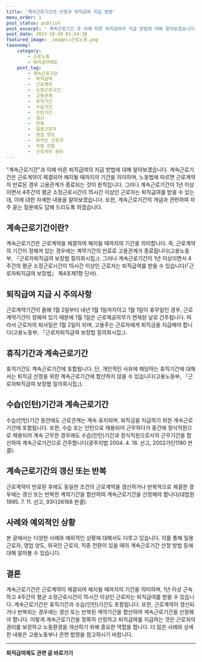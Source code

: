 ```yaml
---
title: '계속근로기간의 산정과 퇴직급여 지급 방법'
menu_order: 1
post_status: publish
post_excerpt: ' 계속근로기간 과 이에 따른 퇴직급여의 지급 방법에 대해 알아보겠습니다. 계속근로기간은 근로계약이 체결되어 해지될 때까지의 기간을 의미하며, 노동법에 따르면 근로계약이 만료된 경우 고용관계가 종료되는 것이 원칙입니다. 그러나 계속근로기간이 1년 이상이면서 4주간의 평균 소정근로시간이 15시간 이상인 근로자는 퇴직급여를 받을 수 있는데, 이에 대한 자세한 내용을 알아보겠습니다. 또한, 계속근로기간의 개념과 관련하여 자주 묻는 질문에도 답해 드리도록 하겠습니다.'
post_date: 2023-10-30 01:14:38
featured_image: _images/근로노동.png
taxonomy:
    category:
        - 근로노동
        - 퇴직급여제도
    post_tag:
        - 계속근로기간
        -  퇴직급여
        -  근로계약
        -  소정근로시간
        -  고용관계
        -  휴직기간
        -  수습기간
        -  인턴기간
        -  갱신
        -  반복
        -  일용근로자
        -  영업 양도
        -  외국인 근로자
        -  직종 전환
        -  근로자의 권리
---
```



"계속근로기간"과 이에 따른 퇴직급여의 지급 방법에 대해 알아보겠습니다. 계속근로기간은 근로계약이 체결되어 해지될 때까지의 기간을 의미하며, 노동법에 따르면 근로계약이 만료된 경우 고용관계가 종료되는 것이 원칙입니다. 그러나 계속근로기간이 1년 이상이면서 4주간의 평균 소정근로시간이 15시간 이상인 근로자는 퇴직급여를 받을 수 있는데, 이에 대한 자세한 내용을 알아보겠습니다. 또한, 계속근로기간의 개념과 관련하여 자주 묻는 질문에도 답해 드리도록 하겠습니다.

## 계속근로기간이란?
계속근로기간은 근로계약을 체결하여 해지될 때까지의 기간을 의미합니다. 즉, 근로계약의 기간이 정해져 있는 경우에는 계약기간의 만료로 고용관계가 종료됩니다(고용노동부, 『근로자퇴직급여 보장법 질의회시집』). 그러나 계속근로기간이 1년 이상이면서 4주간의 평균 소정근로시간이 15시간 이상인 근로자는 퇴직급여를 받을 수 있습니다(「근로자퇴직급여 보장법」 제4조제1항 단서).

## 퇴직급여 지급 시 주의사항
근로계약기간이 올해 1월 2일부터 내년 1월 1일까지이고 1월 1일이 휴무일인 경우, 근로계약기간이 정해져 있기 때문에 1월 1일은 근로제공의무가 면제된 날로 간주됩니다. 따라서 근로자의 퇴사일은 1월 2일이 되며, 고용주는 근로자에게 퇴직금을 지급해야 합니다(고용노동부, 『근로자퇴직급여 보장법 질의회시집』).

## 휴직기간과 계속근로기간
휴직기간도 계속근로기간에 포함됩니다. 단, 개인적인 사유에 해당하는 휴직기간에 대해서는 퇴직금 산정을 위한 계속근로기간에 합산하지 않을 수 있습니다(고용노동부, 『근로자퇴직급여 보장법 질의회시집』).

## 수습(인턴)기간과 계속근로기간
수습(인턴)기간 동안에도 근로관계는 계속 유지되며, 퇴직금을 지급하기 위한 계속근로기간에 포함됩니다. 또한, 수습 또는 인턴으로 채용되어 근무하다가 중간에 정식직원으로 채용되어 계속 근무한 경우에도 수습(인턴)기간과 정식직원으로서의 근무기간을 합산하여 계속근로기간으로 간주합니다(광주지법 2004. 4. 18. 선고, 2002가단1180 판결).

## 계속근로기간의 갱신 또는 반복
근로계약이 만료된 후에도 동일한 조건의 근로계약을 갱신하거나 반복적으로 체결한 경우에는 갱신 또는 반복한 계약기간을 합산하여 계속근로기간을 산정해야 합니다(대법원 1995. 7. 11. 선고, 93다26168 판결).

## 사례와 예외적인 상황
본 글에서는 다양한 사례와 예외적인 상황에 대해서도 다루고 있습니다. 이를 통해 일용근로자, 영업 양도, 외국인 근로자, 직종 전환이 있을 때의 계속근로기간 산정 방법 등에 대해 알아볼 수 있습니다.

## 결론
계속근로기간은 근로계약이 체결되어 해지될 때까지의 기간을 의미하며, 1년 이상 근속하고 4주간의 평균 소정근로시간이 15시간 이상인 근로자는 퇴직급여를 받을 수 있습니다. 계속근로기간은 휴직기간과 수습(인턴)기간도 포함됩니다. 또한, 근로계약이 갱신되거나 반복되는 경우에는 갱신 또는 반복된 계약기간을 합산하여 계속근로기간을 산정해야 합니다. 이렇게 계속근로기간을 정확히 산정하고 퇴직급여를 지급하는 것은 근로자의 권리를 보장하고 노동환경을 개선하기 위해 중요한 역할을 합니다. 더 많은 사례와 상세한 내용은 고용노동부나 관련 법령을 참고하시기 바랍니다.
<!-- wp:separator -->
<hr class="wp-block-separator has-alpha-channel-opacity"/>
<!-- /wp:separator -->

<!-- wp:group {"backgroundColor":"base","layout":{"type":"constrained"}} -->
<div class="wp-block-group has-base-background-color has-background"><!-- wp:paragraph {"align":"center","fontSize":"medium"} -->
<p class="has-text-align-center has-large-font-size"><strong>퇴직급여제도 관련 글 바로가기</strong></p>
<!-- /wp:paragraph -->


<!-- wp:latest-posts
{"categories":[{"id":12695,"count":19,"description":"","link":"https://uknowlaw.com/category/%ed%87%b4%ec%a7%81%ea%b8%89%ec%97%ac%ec%a0%9c%eb%8f%84/","name":"퇴직급여제도","slug":"퇴직급여제도","taxonomy":"category","parent":0,"meta":[],"_links":{"self":[{"href":"https://uknowlaw.com/wp-json/wp/v2/categories/12695"}],"collection":[{"href":"https://uknowlaw.com/wp-json/wp/v2/categories"}],"about":[{"href":"https://uknowlaw.com/wp-json/wp/v2/taxonomies/category"}],"wp:post_type":[{"href":"https://uknowlaw.com/wp-json/wp/v2/posts?categories=12695"}],"curies":[{"name":"wp","href":"https://api.w.org/{rel}","templated":true}]}}],"postsToShow":100,"excerptLength":28,"postLayout":"grid","columns":2,"featuredImageAlign":"left","featuredImageSizeSlug":"large","fontSize":"medium"} /--></div>
<!-- /wp:group -->